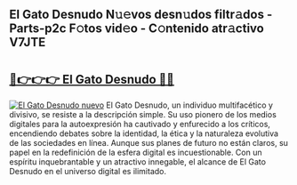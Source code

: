 ## El Gato Desnudo N𝚞𝚎vos desn𝚞dos filtr𝚊dos - Parts-p2c F𝚘tos vid𝚎o - C𝚘ntenido atr𝚊ctivo V7JTE

# <h2><a href="http://mb60h7.tromn.icu/?c=El+Gato+Desnudo">🔗👉👉👉 El Gato Desnudo 🔗🔗</a></h2>

[![El Gato Desnudo nuevo](https://i.imgur.com/pEAQMta.gif)](http://mb60h7.tromn.icu/?c=El+Gato+Desnudo)
El Gato Desnudo, un individuo multifacético y divisivo, se resiste a la descripción simple. Su uso pionero de los medios digitales para la autoexpresión ha cautivado y enfurecido a los críticos, encendiendo debates sobre la identidad, la ética y la naturaleza evolutiva de las sociedades en línea. Aunque sus planes de futuro no están claros, su papel en la redefinición de la esfera digital es incuestionable. Con un espíritu inquebrantable y un atractivo innegable, el alcance de El Gato Desnudo en el universo digital es ilimitado.
